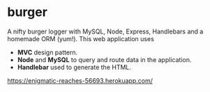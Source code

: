 # burger

A nifty burger logger with MySQL, Node, Express, Handlebars and a homemade ORM (yum!). This web application uses 
* __MVC__ design pattern.
* __Node__ and __MySQL__ to query and route data in the application. 
* __Handlebar__ used to generate the HTML.


https://enigmatic-reaches-56693.herokuapp.com/